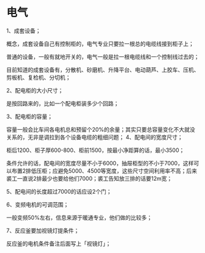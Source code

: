 # 电气
1、成套设备；

概念，成套设备自己有控制柜的，电气专业只要拉一根总的电缆线接到柜子上；

普通的设备，一般有就地开关的，电气一般是拉一根电缆线和一个控制线过去的；

目前知道的成套设备有，分散机、砂磨机、升降平台、电动葫芦、上胶车、压机、剪板机、复检机、分切机；

2、配电柜的大小尺寸；

是按回路来的，比如一个配电柜装多少个回路；

3、配电柜的容量；

容量一般会比车间各电机总和预留个20%的余量；其实只要总容量变化不大就没关系的，无非是调拉到各个设备电缆的粗细问题；
4、配电间的宽度尺寸；

柜后1200、柜子厚600-800、柜前1500，按最小净距算的话，最小3500；

条件允许的话，配电间的宽度尽量不小于6000，抽屉柜型的不小于7000，这样可以布置2排低压柜；应避免5000、4500等宽度，这些尺寸空间利用率不高；后来裘工一直说2排最少也要给他们7000；裘工告知放三排的话要12m宽；

5、配电间的长度超过7000的话应设2个门；

6、变频电机的可调范围；

一般变频50%左右，信息来源于暖通专业，他们做的比较多；

7、反应釜要加视镜灯提条件；

反应釜的电机条件备注后面写上「视镜灯」；